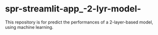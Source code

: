 # spr-streamlit-app_-2-lyr-model-
This repository is for predict the performances of a 2-layer-based model, using machine learning.
